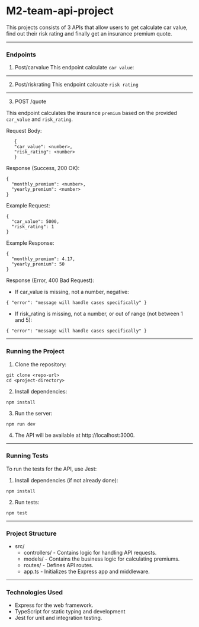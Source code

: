# M2-team-api-project

This projects consists of 3 APIs that allow users to get calculate car value, find out their risk rating and finally get an insurance premium quote.

---

### Endpoints

1. Post/carvalue
   This endpoint calculate `car value`:

---

2. Post/riskrating
   This endpoint calcuate `risk rating`

---

3. POST /quote

This endpoint calculates the insurance `premium` based on the provided `car_value` and `risk_rating`.

Request Body:

```
   {
   "car_value": <number>,
   "risk_rating": <number>
   }
```

Response (Success, 200 OK):

```
{
  "monthly_premium": <number>,
  "yearly_premium": <number>
}
```

Example Request:

```
{
  "car_value": 5000,
  "risk_rating": 1
}
```

Example Response:

```
{
  "monthly_premium": 4.17,
  "yearly_premium": 50
}
```

Response (Error, 400 Bad Request):

- If car_value is missing, not a number, negative:

```
{ "error": "message will handle cases specifically" }
```

- If risk_rating is missing, not a number, or out of range (not between 1 and 5):

```
{ "error": "message will handle cases specifically" }
```

---

### Running the Project

1. Clone the repository:

```
git clone <repo-url>
cd <project-directory>
```

2. Install dependencies:

```
npm install
```

3. Run the server:

```
npm run dev
```

4. The API will be available at http://localhost:3000.

---

### Running Tests

To run the tests for the API, use Jest:

1. Install dependencies (if not already done):

```
npm install
```

2. Run tests:

```
npm test
```

---

### Project Structure

- src/
  - controllers/ - Contains logic for handling API requests.
  - models/ - Contains the business logic for calculating premiums.
  - routes/ - Defines API routes.
  - app.ts - Initializes the Express app and middleware.

---

### Technologies Used

- Express for the web framework.
- TypeScript for static typing and development
- Jest for unit and integration testing.
